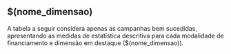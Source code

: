 ## $(nome_dimensao)

A tabela a seguir considera apenas as campanhas bem sucedidas, apresentando as medidas
de estatística descritiva para cada modalidade de financiamento e dimensão em destaque
($(nome_dimensao)).
